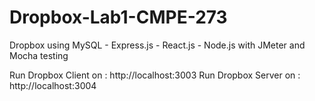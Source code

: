 # Dropbox-Lab1-CMPE-273
Dropbox using MySQL - Express.js - React.js - Node.js with JMeter and Mocha testing

Run Dropbox Client on : http://localhost:3003
Run Dropbox Server on : http://localhost:3004